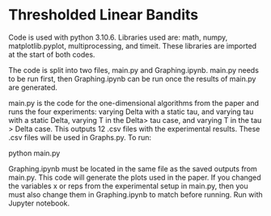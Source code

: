# Thresholded Linear Bandits

Code is used with python 3.10.6. Libraries used are: math, numpy, matplotlib.pyplot, multiprocessing, and timeit. These libraries are imported at the start of both codes.

The code is split into two files, main.py and Graphing.ipynb. main.py needs to be run first, then Graphing.ipynb can be run once the results of main.py are generated.

main.py is the code for the one-dimensional algorithms from the paper and runs the four experiments: varying Delta with a static tau, and varying tau with a static Delta, varying T in the Delta> tau case, and varying T in the tau > Delta case. This outputs 12 .csv files with the experimental results. These .csv files will be used in Graphs.py. To run:

python main.py

Graphing.ipynb must be located in the same file as the saved outputs from main.py. This code will generate the plots used in the paper. If you changed the variables x or reps from the experimental setup in main.py, then you must also change them in Graphing.ipynb to match before running. Run with Jupyter notebook.
